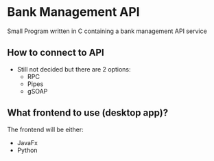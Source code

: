 # Bank Management API

Small Program written in C containing a bank management API service

## How to connect to API

- Still not decided but there are 2 options:
    - RPC 
    - Pipes 
    - gSOAP
    
## What frontend to use (desktop app)?

The frontend will be either:
- JavaFx
- Python
